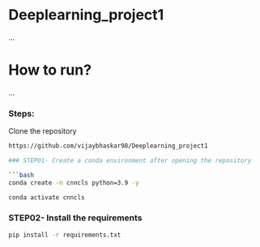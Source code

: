 # Deeplearning_project1

...
# How to run?
...
### Steps:

Clone the repository
```bash
https://github.com/vijaybhaskar98/Deeplearning_project1

### STEP01- Create a conda environment after opening the repository

```bash
conda create -n cnncls python=3.9 -y
```

```bash
conda activate cnncls
```

### STEP02- Install the requirements
```bash
pip install -r requirements.txt
